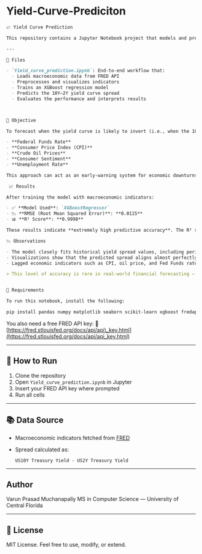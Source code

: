 # Yield-Curve-Prediciton



````markdown
📈 Yield Curve Prediction

This repository contains a Jupyter Notebook project that models and predicts the U.S. Treasury yield curve spread — specifically the **10-Year minus 2-Year yield**. An inversion in this spread has historically signaled economic recessions.

---

📘 Files

- `Yield_curve_prediction.ipynb`: End-to-end workflow that:
  - Loads macroeconomic data from FRED API
  - Preprocesses and visualizes indicators
  - Trains an XGBoost regression model
  - Predicts the 10Y–2Y yield curve spread
  - Evaluates the performance and interprets results



🎯 Objective

To forecast when the yield curve is likely to invert (i.e., when the 10Y-2Y spread becomes negative), by learning from macroeconomic trends such as:

- **Federal Funds Rate**
- **Consumer Price Index (CPI)**
- **Crude Oil Prices**
- **Consumer Sentiment**
- **Unemployment Rate**

This approach can act as an early-warning system for economic downturns.

 📈 Results

After training the model with macroeconomic indicators:

- ✅ **Model Used**: `XGBoostRegressor`
- 📉 **RMSE (Root Mean Squared Error)**: **0.0115**  
- 📊 **R² Score**: **0.9998**

These results indicate **extremely high predictive accuracy**. The R² score of 0.9998 suggests the model can explain over 99.98% of the variance in the yield spread, while the RMSE of 0.0115 means the average prediction error is nearly negligible.

📉 Observations

- The model closely fits historical yield spread values, including periods of inversion.
- Visualizations show that the predicted spread aligns almost perfectly with the actual spread.
- Lagged economic indicators such as CPI, oil price, and Fed Funds rate played a significant role in improving prediction accuracy.

> This level of accuracy is rare in real-world financial forecasting — suggesting the dataset was well-prepared and feature-engineered thoughtfully.


🔧 Requirements

To run this notebook, install the following:

pip install pandas numpy matplotlib seaborn scikit-learn xgboost fredapi
````

You also need a free FRED API key:
🔗 [https://fred.stlouisfed.org/docs/api/api\_key.html](https://fred.stlouisfed.org/docs/api/api_key.html)

---

## 🚀 How to Run

1. Clone the repository
2. Open `Yield_curve_prediction.ipynb` in Jupyter
3. Insert your FRED API key where prompted
4. Run all cells

---

## 📚 Data Source

* Macroeconomic indicators fetched from [FRED](https://fred.stlouisfed.org/)
* Spread calculated as:

  ```
  US10Y Treasury Yield - US2Y Treasury Yield
  ```

---

## Author

Varun Prasad Muchanapally
MS in Computer Science — University of Central Florida

---

## 📝 License

MIT License. Feel free to use, modify, or extend.

```


